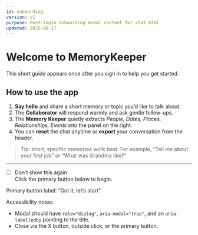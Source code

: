 ```yaml
---
id: onboarding
version: v1
purpose: Post-login onboarding modal content for chat.html
updated: 2025-08-17
---
```


# Welcome to MemoryKeeper

This short guide appears once after you sign in to help you get started.

## How to use the app

1. **Say hello** and share a short memory or topic you’d like to talk about.
2. The **Collaborator** will respond warmly and ask gentle follow-ups.
3. The **Memory Keeper** quietly extracts _People, Dates, Places, Relationships, Events_ into the panel on the right.
4. You can **reset** the chat anytime or **export** your conversation from the header.

> Tip: short, specific memories work best. For example, “Tell me about your first job” or “What was Grandma like?”

---

- [ ] Don’t show this again  
Click the primary button below to begin.

Primary button label: “Got it, let’s start”

Accessibility notes:
- Modal should have `role="dialog"`, `aria-modal="true"`, and an `aria-labelledby` pointing to the title.
- Close via the X button, outside click, or the primary button.
